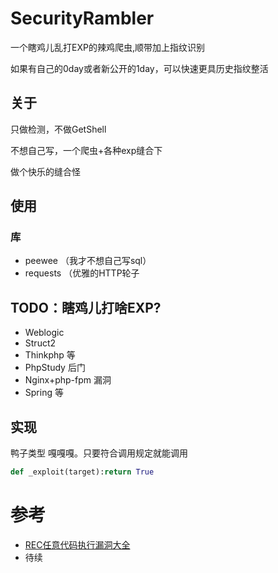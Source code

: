 # SecurityRambler
一个瞎鸡儿乱打EXP的辣鸡爬虫,顺带加上指纹识别

如果有自己的0day或者新公开的1day，可以快速更具历史指纹整活


## 关于

只做检测，不做GetShell

不想自己写，一个爬虫+各种exp缝合下

做个快乐的缝合怪

## 使用

### 库

  - peewee （我才不想自己写sql）
  - requests （优雅的HTTP轮子
  

## TODO：瞎鸡儿打啥EXP?

  - Weblogic 
  - Struct2 
  - Thinkphp 等
  - PhpStudy 后门
  - Nginx+php-fpm 漏洞
  - Spring 等
  
## 实现
鸭子类型 嘎嘎嘎。只要符合调用规定就能调用
```python
def _exploit(target):return True 
```

# 参考

  - [REC任意代码执行漏洞大全](other/RCE漏洞执行大全.pdf)
  - 待续
